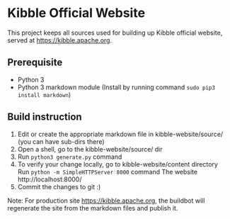 # Kibble Official Website

This project keeps all sources used for building up Kibble official website, served at https://kibble.apache.org.

## Prerequisite
- Python 3 
- Python 3 markdown module (Install by running command `sudo pip3 install markdown`) 

## Build instruction

1. Edit or create the appropriate markdown file in kibble-website/source/ (you can have sub-dirs there) 
2. Open a shell, go to the kibble-website/source/ dir 
3. Run `python3 generate.py` command
4. To verify your change locally, go to kibble-website/content directory 
Run `python -m SimpleHTTPServer 8000` command
The website http://localhost:8000/
5. Commit the changes to git :)


Note: For production site https://kibble.apache.org, the buildbot will regenerate the site from the markdown files and publish it.

